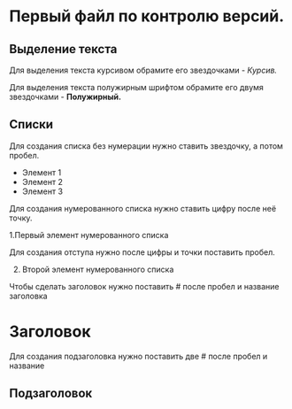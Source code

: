 # Первый файл по контролю версий.


## Выделение текста
Для выделения текста курсивом обрамите его звездочками - *Курсив.*

Для выделения текста полужирным шрифтом обрамите его двумя звездочками - **Полужирный.**

## Списки
Для создания списка без нумерации нужно ставить звездочку, а потом пробел.
* Элемент 1
* Элемент 2
* Элемент 3

Для создания нумерованного списка нужно ставить цифру после неё точку.

1.Первый элемент нумерованного списка

Для создания отступа нужно после цифры и точки поставить пробел.

2. Второй элемент нумерованного списка


Чтобы сделать заголовок нужно поставить # после пробел и название заголовка
# Заголовок

Для создания подзаголовка нужно поставить две # после пробел и название

## Подзаголовок